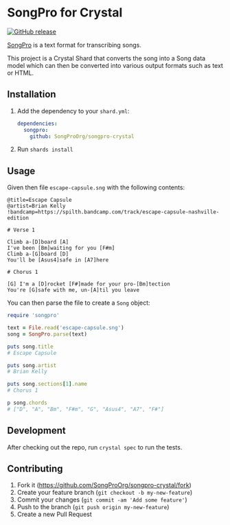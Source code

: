 # SongPro for Crystal

[![GitHub release](https://img.shields.io/github/release/SongProOrg/songpro-crystal.svg)](https://github.com/SongProOrg/songpro-crystal/releases)

[SongPro](https://songpro.org) is a text format for transcribing songs.
 
This project is a Crystal Shard that converts the song into a Song data model which can then be converted into various output formats such as text or HTML.

## Installation

1. Add the dependency to your `shard.yml`:

   ```yaml
   dependencies:
     songpro:
       github: SongProOrg/songpro-crystal
   ```

2. Run `shards install`

## Usage

Given then file `escape-capsule.sng` with the following contents:

```
@title=Escape Capsule
@artist=Brian Kelly
!bandcamp=https://spilth.bandcamp.com/track/escape-capsule-nashville-edition

# Verse 1

Climb a-[D]board [A]
I've been [Bm]waiting for you [F#m]
Climb a-[G]board [D]
You'll be [Asus4]safe in [A7]here

# Chorus 1

[G] I'm a [D]rocket [F#]made for your pro-[Bm]tection
You're [G]safe with me, un-[A]til you leave
```

You can then parse the file to create a `Song` object:

```ruby
require 'songpro'

text = File.read('escape-capsule.sng')
song = SongPro.parse(text)

puts song.title
# Escape Capsule

puts song.artist
# Brian Kelly

puts song.sections[1].name
# Chorus 1

p song.chords
# ["D", "A", "Bm", "F#m", "G", "Asus4", "A7", "F#"]
```

## Development

After checking out the repo, run `crystal spec` to run the tests.

## Contributing

1. Fork it (<https://github.com/SongProOrg/songpro-crystal/fork>)
2. Create your feature branch (`git checkout -b my-new-feature`)
3. Commit your changes (`git commit -am 'Add some feature'`)
4. Push to the branch (`git push origin my-new-feature`)
5. Create a new Pull Request
